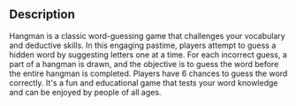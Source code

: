 Description
-----
Hangman is a classic word-guessing game that challenges your vocabulary and deductive skills. 
In this engaging pastime, players attempt to guess a hidden word by suggesting letters one at a time. 
For each incorrect guess, a part of a hangman is drawn, and the objective is to guess the word before the 
entire hangman is completed. Players have 6 chances to guess the word correctly. 
It's a fun and educational game that tests your word knowledge and can be enjoyed by people of all ages.
